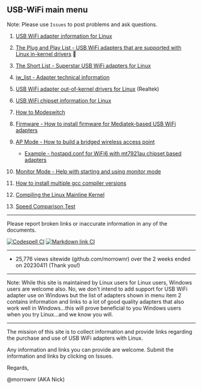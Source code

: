 ##   USB-WiFi main menu

Note: Please use `Issues` to post problems and ask questions.

1.  [USB WiFi adapter information for Linux](https://github.com/morrownr/USB-WiFi/blob/main/home/USB_WiFi_Adapter_Information_for_Linux.md)

2.  [ The Plug and Play List - USB WiFi adapters that are supported with Linux in-kernel drivers](https://github.com/morrownr/USB-WiFi/blob/main/home/USB_WiFi_Adapters_that_are_supported_with_Linux_in-kernel_drivers.md)   :rocket:

3.  [The Short List - Superstar USB WiFi adapters for Linux](https://github.com/morrownr/USB-WiFi/blob/main/home/The_Short_List.md)

4.  [iw_list - Adapter technical information](https://github.com/morrownr/USB-WiFi/tree/main/home/iw_list)

5.  [USB WiFi adapter out-of-kernel drivers for Linux](https://github.com/morrownr/USB-WiFi/blob/main/home/USB_WiFi_Adapter_out-of-kernel_drivers_for_Linux.md) (Realtek)

6.  [USB WiFi chipset information for Linux](https://github.com/morrownr/USB-WiFi/blob/main/home/USB_WiFi_Chipsets.md)

7.  [How to Modeswitch](https://github.com/morrownr/USB-WiFi/blob/main/home/How_to_Modeswitch.md)

8.  [Firmware - How to install firmware for Mediatek-based USB WiFi adapters](https://github.com/morrownr/USB-WiFi/blob/main/home/How_to_Install_Firmware_for_Mediatek_based_USB_WiFi_adapters.md)

9.  [AP Mode - How to build a bridged wireless access point](https://github.com/morrownr/USB-WiFi/blob/main/home/AP_Mode/Bridged_Wireless_Access_Point.md)
    * [Example - hostapd.conf for WiFi6 with mt7921au chipset based adapters](https://github.com/morrownr/USB-WiFi/blob/main/home/AP_Mode/hostapd-WiFi6.conf)

10. [Monitor Mode - Help with starting and using monitor mode](https://github.com/morrownr/Monitor_Mode)

11. [How to install multiple gcc compiler versions](https://github.com/morrownr/USB-WiFi/blob/main/home/How%20to%20install%20multiple%20gcc%20compiler%20versions.md)

12. [Compiling the Linux Mainline Kernel](https://github.com/morrownr/USB-WiFi/blob/main/home/Compiling_the_Linux_Mainline_Kernel.md)

13. [Speed Comparison Test](https://github.com/morrownr/USB-WiFi/blob/main/home/Speed_Comparison_Test.md)

-----

Please report broken links or inaccurate information in any of the documents.

[![Codespell CI](https://github.com/morrownr/USB-WiFi/actions/workflows/codespell.yml/badge.svg?event=push)](https://github.com/morrownr/USB-WiFi/actions/workflows/codespell.yml)
[![Markdown link CI](https://github.com/morrownr/USB-WiFi/actions/workflows/markdown-link.yml/badge.svg?event=push)](https://github.com/morrownr/USB-WiFi/actions/workflows/markdown-link.yml)

-----

- 25,776 views sitewide (github.com/morrownr) over the 2 weeks ended on 20230411 (Thank you!)

-----

Note: While this site is maintained by Linux users for Linux users, Windows users are welcome also. No, we don't intend to add support for
USB WiFi adapter use on Windows but the list of adapters shown in menu item 2 contains information and links to a lot of good quality
adapters that also work well in Windows...this will prove beneficial to you Windows users when you try Linux...and we know you will.

-----

The mission of this site is to collect information and provide links regarding the purchase and use of USB WiFi adapters with Linux.

Any information and links you can provide are welcome. Submit the information and links by clicking on Issues.

Regards,

@morrownr (AKA Nick)
